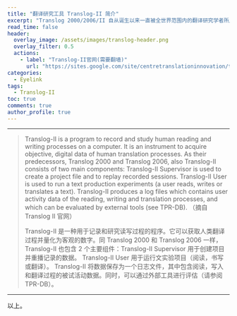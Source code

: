```yaml
---
title: "翻译研究工具 Translog-II 简介"
excerpt: "Translog 2000/2006/II 自从诞生以来一直被全世界范围内的翻译研究学者所广泛使用。其相较于传统的量化研究相比，融入了眼动数据的整合，从视觉信息提取的角度为翻译过程的量化研究提供了新的机会。"
read_time: false
header:
  overlay_image: /assets/images/translog-header.png
  overlay_filter: 0.5
  actions:
    - label: "Translog-II官网(需要翻墙)"
      url: "https://sites.google.com/site/centretranslationinnovation/translog-ii"
categories:
  - Eyelink
tags:
  - Translog-II
toc: true
comments: true
author_profile: true
---
```


---

> Translog-II is a program to record and study human reading and writing processes on a computer. It is an instrument to acquire objective, digital data of human translation processes. As their predecessors, Translog 2000 and Translog 2006, also Translog-II consists of two main components: Translog-II Supervisor is used to create a project file and to replay recorded sessions. Translog-II User is used to run a text production experiments (a user reads, writes or translates a text). Translog-II produces a log files which contains user activity data of the reading, writing and translation processes, and which can be evaluated by external tools (see TPR-DB). （摘自 Translog II 官网）
>
> Translog-II 是一种用于记录和研究读写过程的程序。它可以获取人类翻译过程并量化为客观的数字。同 Translog 2000 和 Translog 2006 一样，Translog-II 也包含 2 个主要组件：Translog-II Supervisor 用于创建项目并重播记录的数据。 Translog-II User 用于运行文实验项目（阅读，书写或翻译）。 Translog-II 将数据保存为一个日志文件，其中包含阅读，写入和翻译过程的被试活动数据。同时，可以通过外部工具进行评估（请参阅TPR-DB）。



---

以上。
